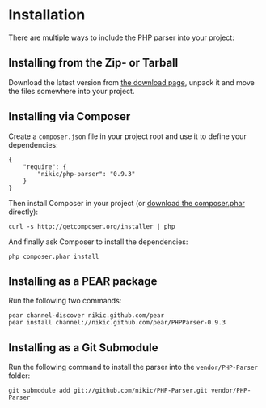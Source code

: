 Installation
============

There are multiple ways to include the PHP parser into your project:

Installing from the Zip- or Tarball
-----------------------------------

Download the latest version from [the download page][2], unpack it and move the files somewhere into your project.

Installing via Composer
-----------------------

Create a `composer.json` file in your project root and use it to define your dependencies:

    {
        "require": {
            "nikic/php-parser": "0.9.3"
        }
    }

Then install Composer in your project (or [download the composer.phar][1] directly):

    curl -s http://getcomposer.org/installer | php

And finally ask Composer to install the dependencies:

    php composer.phar install

Installing as a PEAR package
----------------------------

Run the following two commands:

    pear channel-discover nikic.github.com/pear
    pear install channel://nikic.github.com/pear/PHPParser-0.9.3

Installing as a Git Submodule
-----------------------------

Run the following command to install the parser into the `vendor/PHP-Parser` folder:

    git submodule add git://github.com/nikic/PHP-Parser.git vendor/PHP-Parser



 [1]: http://getcomposer.org/composer.phar
 [2]: https://github.com/nikic/PHP-Parser/tags